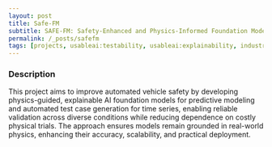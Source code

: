 ```yaml
---
layout: post
title: Safe-FM
subtitle: SAFE-FM: Safety-Enhanced and Physics-Informed Foundation Models of Vehicle Behavior, 2025-2029
permalink: /_posts/safefm
tags: [projects, usableai:testability, usableai:explainability, industry:automotive]
---
```


### Description

This project aims to improve automated vehicle safety by developing physics-guided, explainable AI foundation models for predictive modeling and automated test case generation for time series, enabling reliable validation across diverse conditions while reducing dependence on costly physical trials. The approach ensures models remain grounded in real-world physics, enhancing their accuracy, scalability, and practical deployment.
